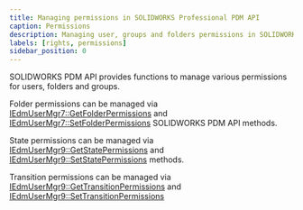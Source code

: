 ```yaml
---
title: Managing permissions in SOLIDWORKS Professional PDM API
caption: Permissions
description: Managing user, groups and folders permissions in SOLIDWORKS PDM Professional using SOLIDWORKS PDM API
labels: [rights, permissions]
sidebar_position: 0
---
```

SOLIDWORKS PDM API provides functions to manage various permissions for users, folders and groups.

Folder permissions can be managed via [IEdmUserMgr7::GetFolderPermissions](https://help.solidworks.com/2018/english/api/epdmapi/epdm.interop.epdm~epdm.interop.epdm.iedmusermgr7~getfolderpermissions.html) and [IEdmUserMgr7::SetFolderPermissions](https://help.solidworks.com/2018/english/api/epdmapi/epdm.interop.epdm~epdm.interop.epdm.iedmusermgr7~setfolderpermissions.html) SOLIDWORKS PDM API methods.

State permissions can be managed via [IEdmUserMgr9::GetStatePermissions](https://help.solidworks.com/2018/english/api/epdmapi/EPDM.Interop.epdm~EPDM.Interop.epdm.IEdmUserMgr9~GetStatePermissions.html) and [IEdmUserMgr9::SetStatePermissions](https://help.solidworks.com/2018/english/api/epdmapi/EPDM.Interop.epdm~EPDM.Interop.epdm.IEdmUserMgr9~SetStatePermissions.html) methods.

Transition permissions can be managed via [IEdmUserMgr9::GetTransitionPermissions](https://help.solidworks.com/2018/english/api/epdmapi/EPDM.Interop.epdm~EPDM.Interop.epdm.IEdmUserMgr9~GetTransitionPermissions.html) and [IEdmUserMgr9::SetTransitionPermissions](https://help.solidworks.com/2018/english/api/epdmapi/EPDM.Interop.epdm~EPDM.Interop.epdm.IEdmUserMgr9~SetTransitionPermissions.html)
